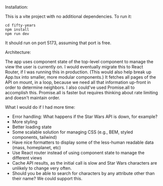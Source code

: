 Installation:

This is a vite project with no additional dependencies. To run it:

```
cd fifty-years
npm install
npm run dev
```
It should run on port 5173, assuming that port is free.

Architecture:

The app uses component state of the top-level component to manage the view the user is currently on. I would eventually migrate this to React Router, if I was running this in production. (This would also help break up App.tsx into smaller, more modular components.) It fetches all pages of the API on mount, in a loop, because we need all that information up-front in order to determine neighbors. I also could've used Promise.all to accomplish this. Promise.all is faster but requires thinking about rate limiting and doesn't maintain order. 

What I would do if I had more time:
- Error handling: What happens if the Star Wars API is down, for example?
- More styling
- Better loading state
- Some scalable solution for managing CSS (e.g., BEM, styled components, tailwind)
- Have nice formatters to display some of the less-human readable data (mass, homeplanet, etc)
- Use React router instead of using component state to manage the different views
- Cache API results, as the initial call is slow and Star Wars characters are unlikely to change very often.
- Should you be able to search for characters by any attribute other than their name? We could support this.
